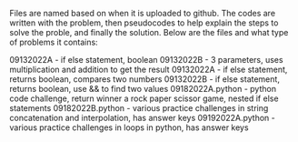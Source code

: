 Files are named based on when it is uploaded to github.
The codes are written with the problem, then pseudocodes to help explain the steps to solve the proble, and finally the solution.
Below are the files and what type of problems it contains:

09132022A - if else statement, boolean
09132022B - 3 parameters, uses multiplication and addition to get the result
09132022A - if else statement, returns boolean, compares two numbers
09132022B - if else statement, returns boolean, use && to find two values
09182022A.python - python code challenge, return winner a rock paper scissor game, nested if else statements
09182022B.python - various practice challenges in string concatenation and interpolation, has answer keys
09192022A.python - various practice challenges in loops in python, has answer keys
